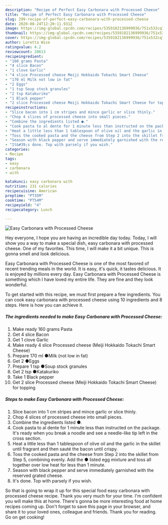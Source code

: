 ```yaml
---
description: "Recipe of Perfect Easy Carbonara with Processed Cheese"
title: "Recipe of Perfect Easy Carbonara with Processed Cheese"
slug: 299-recipe-of-perfect-easy-carbonara-with-processed-cheese
date: 2020-08-24T12:20:11.931Z
image: https://img-global.cpcdn.com/recipes/5359182136999936/751x532cq70/easy-carbonara-with-processed-cheese-recipe-main-photo.jpg
thumbnail: https://img-global.cpcdn.com/recipes/5359182136999936/751x532cq70/easy-carbonara-with-processed-cheese-recipe-main-photo.jpg
cover: https://img-global.cpcdn.com/recipes/5359182136999936/751x532cq70/easy-carbonara-with-processed-cheese-recipe-main-photo.jpg
author: Loretta Wise
ratingvalue: 4.2
reviewcount: 20613
recipeingredient:
- "160 grams Pasta"
- "4 slice Bacon"
- "1 clove Garlic"
- "4 slice Processed cheese Meiji Hokkaido Tokachi Smart Cheese"
- "170 ml Milk not low in fat"
- "2 Eggs"
- "1 tsp Soup stock granules"
- "2 tsp Katakuriko"
- "1 Black pepper"
- "2 slice Processed cheese Meiji Hokkaido Tokachi Smart Cheese for topping"
recipeinstructions:
- "Slice bacon into 1 cm stripes and mince garlic or slice thinly."
- "Chop 4 slices of processed cheese into small pieces."
- "Combine the ingredients listed ●."
- "Cook pasta to al dente for 1 minute less than instructed on the package. It&#39;s ready when you break a noodle and see a needle-like tip left in the cross section."
- "Heat a little less than 1 tablespoon of olive oil and the garlic in the skillet until fragrant and then sauté the bacon until crispy."
- "Toss the cooked pasta and the cheese from Step 2 into the skillet from Step 5, combining evenly. Add the ● listed egg mixture and toss all together over low heat for less than 1 minute."
- "Season with black pepper and serve immediately garnished with the reserved grated cheese."
- "It&#39;s done. Top with parsely if you wish."
categories:
- Recipe
tags:
- easy
- carbonara
- with

katakunci: easy carbonara with 
nutrition: 231 calories
recipecuisine: American
preptime: "PT35M"
cooktime: "PT54M"
recipeyield: "4"
recipecategory: Lunch

---
```



![Easy Carbonara with Processed Cheese](https://img-global.cpcdn.com/recipes/5359182136999936/751x532cq70/easy-carbonara-with-processed-cheese-recipe-main-photo.jpg)

Hey everyone, I hope you are having an incredible day today. Today, I will show you a way to make a special dish, easy carbonara with processed cheese. One of my favorites. This time, I will make it a bit unique. This is gonna smell and look delicious.



Easy Carbonara with Processed Cheese is one of the most favored of recent trending meals in the world. It is easy, it's quick, it tastes delicious. It is enjoyed by millions every day. Easy Carbonara with Processed Cheese is something which I have loved my entire life. They are fine and they look wonderful.


To get started with this recipe, we must first prepare a few ingredients. You can cook easy carbonara with processed cheese using 10 ingredients and 8 steps. Here is how you can achieve it.

<!--inarticleads1-->

##### The ingredients needed to make Easy Carbonara with Processed Cheese:

1. Make ready 160 grams Pasta
1. Get 4 slice Bacon
1. Get 1 clove Garlic
1. Make ready 4 slice Processed cheese (Meiji Hokkaido Tokachi Smart Cheese)
1. Prepare 170 ml ●Milk (not low in fat)
1. Get 2 ●Eggs
1. Prepare 1 tsp ●Soup stock granules
1. Get 2 tsp ●Katakuriko
1. Take 1 Black pepper
1. Get 2 slice Processed cheese (Meiji Hokkaido Tokachi Smart Cheese) for topping




<!--inarticleads2-->

##### Steps to make Easy Carbonara with Processed Cheese:

1. Slice bacon into 1 cm stripes and mince garlic or slice thinly.
1. Chop 4 slices of processed cheese into small pieces.
1. Combine the ingredients listed ●.
1. Cook pasta to al dente for 1 minute less than instructed on the package. It&#39;s ready when you break a noodle and see a needle-like tip left in the cross section.
1. Heat a little less than 1 tablespoon of olive oil and the garlic in the skillet until fragrant and then sauté the bacon until crispy.
1. Toss the cooked pasta and the cheese from Step 2 into the skillet from Step 5, combining evenly. Add the ● listed egg mixture and toss all together over low heat for less than 1 minute.
1. Season with black pepper and serve immediately garnished with the reserved grated cheese.
1. It&#39;s done. Top with parsely if you wish.




So that is going to wrap it up for this special food easy carbonara with processed cheese recipe. Thank you very much for your time. I'm confident you will make this at home. There's gonna be more interesting food at home recipes coming up. Don't forget to save this page in your browser, and share it to your loved ones, colleague and friends. Thank you for reading. Go on get cooking!
